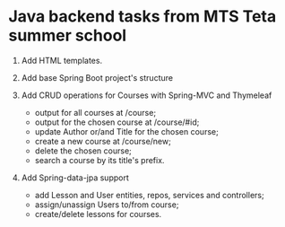 # Java backend tasks from MTS Teta summer school
1. Add HTML templates.
2. Add base Spring Boot project's structure
3. Add CRUD operations for Courses with Spring-MVC and Thymeleaf
    * output for all courses at /course;
    * output for the chosen course at /course/#id;
    * update Author or/and Title for the chosen course;
    * create a new course at /course/new;
    * delete the chosen course;
    * search a course by its title's prefix.
   
4. Add Spring-data-jpa support
   * add Lesson and User entities, repos, services and controllers;
   * assign/unassign Users to/from course;
   * create/delete lessons for courses.
